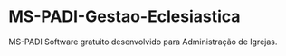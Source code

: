 # MS-PADI-Gestao-Eclesiastica
MS-PADI Software gratuito desenvolvido para Administração de Igrejas.
